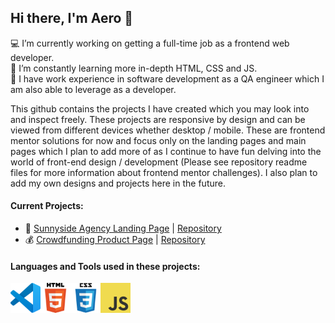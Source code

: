 ## Hi there, I'm Aero 👋

:computer: I’m currently working on getting a full-time job as a frontend web developer.<br/>
:seedling: I’m constantly learning more in-depth HTML, CSS and JS.<br/>
:mag_right: I have work experience in software development as a QA engineer which I am also able to leverage as a developer.<br/>

This github contains the projects I have created which you may look into and inspect freely. These projects are responsive by design and can be viewed from different devices whether desktop / mobile. These are frontend mentor solutions for now and focus only on the landing pages and main pages which I plan to add more of as I continue to have fun delving into the world of front-end design / development (Please see repository readme files for more information about frontend mentor challenges). I also plan to add my own designs and projects here in the future.

#### Current Projects:
- :tangerine: [Sunnyside Agency Landing Page](https://aflamiano-std.github.io/sunnyside-agency-landing-page/) | [Repository](https://github.com/aflamiano-career/sunnyside-agency-landing-page)
- :moneybag: [Crowdfunding Product Page](https://aflamiano-std.github.io/crowdfunding-product-page-main/) | [Repository](https://github.com/aflamiano-career/crowdfunding-product-page-main)

#### Languages and Tools used in these projects:
<img align="left" alt="Visual Studio Code" width="48px" src="https://raw.githubusercontent.com/github/explore/80688e429a7d4ef2fca1e82350fe8e3517d3494d/topics/visual-studio-code/visual-studio-code.png" />
<img align="left" alt="HTML5" width="48px" src="https://raw.githubusercontent.com/github/explore/80688e429a7d4ef2fca1e82350fe8e3517d3494d/topics/html/html.png" />
<img align="left" alt="CSS3" width="48px" src="https://raw.githubusercontent.com/github/explore/80688e429a7d4ef2fca1e82350fe8e3517d3494d/topics/css/css.png" />
<img align="left" alt="JavaScript" width="48px" src="https://raw.githubusercontent.com/github/explore/80688e429a7d4ef2fca1e82350fe8e3517d3494d/topics/javascript/javascript.png" />
<br/><br/>

